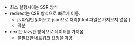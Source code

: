 * 최소 실행시에는 SSR 방식
* redirect는 CSR 방식으로 빠르게 이동.
    * js 파일만 읽어오고 json으로 처리(html 파일은 가져오지 않음.)
    * <Link/> 덕분
* next는 lazy한 방식으로 데이터를 가져옴
    * 불필요한 네트워크 요청을 지양